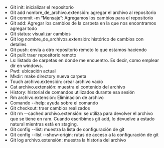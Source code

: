 - Git init: inicializar el repositorio
- Git add nombre_de_archivo.extensión: agregar el archivo al repositorio
- Git commit -m “Mensaje”: Agregamos los cambios para el repositorio
- Git add: Agregar los cambios de la carpeta en la que nos encontramos agregar todo
- Git status: visualizar cambios
- Git log nombre_de_archivos.extensión: histórico de cambios con detalles
- Git push: envía a otro repositorio remoto lo que estamos haciendo
- Git pull: traer repositorio remoto
- Ls: listado de carpetas en donde me encuentro. Es decir, como emplear dir en windows.
- Pwd: ubicación actual
- Mkdir: make directory nueva carpeta
- Touch archivo.extensión: crear archivo vacío
- Cat archivo.extensión: muestra el contenido del archivo
- History: historial de comandos utilizados durante esa sesión
- Rm archivo.extensión: Eliminación de archivo
- Comando --help: ayuda sobre el comando
- Git checkout: traer cambios realizados
- Git rm --cached archivo.extensión: se utiliza para devolver el archivo que se tiene en ram. Cuando escribimos git add, lo devuelve a estado natural mientras está en staging.
- Git config --list: muestra la lista de configuración de git
- Git config --list --show-origin: rutas de acceso a la configuración de git
- Git log archivo.extensión: muestra la historia del archivo